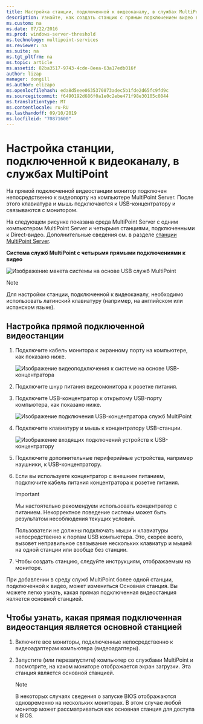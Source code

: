 ```yaml
---
title: Настройка станции, подключенной к видеоканалу, в службах MultiPoint
description: Узнайте, как создать станцию с прямым подключением видео в службах MultiPoint.
ms.custom: na
ms.date: 07/22/2016
ms.prod: windows-server-threshold
ms.technology: multipoint-services
ms.reviewer: na
ms.suite: na
ms.tgt_pltfrm: na
ms.topic: article
ms.assetid: 82ba3517-9743-4cde-8eea-63a17edb016f
author: lizap
manager: dongill
ms.author: elizapo
ms.openlocfilehash: eda8d5eee0635370873adec5b1fde2d65fc9fd9c
ms.sourcegitcommit: f6490192d686f0a1e0c2ebe471f98e30105c0844
ms.translationtype: MT
ms.contentlocale: ru-RU
ms.lasthandoff: 09/10/2019
ms.locfileid: "70871600"
---
```

# <a name="set-up-a-direct-video-connected-station-in-multipoint-services"></a>Настройка станции, подключенной к видеоканалу, в службах MultiPoint
На прямой подключенной видеостанции монитор подключен непосредственно к видеопорту на компьютере MultiPoint Server. После этого клавиатура и мышь подключаются к USB-концентратору и связываются с монитором.  
  
На следующем рисунке показана среда MultiPoint Server с одним компьютером MultiPoint Server и четырьмя станциями, подключенными к Direct-видео. Дополнительные сведения см. в разделе [станции MultiPoint Server](MultiPoint-services-Stations.md).  
  
**Система служб MultiPoint с четырьмя прямыми подключениями к видео**  
  
![Изображение макета системы на основе USB служб MultiPoint](./media/WMSMultiPointServerUSBSystemLayout.gif)  
  
> [!NOTE]  
> Для настройки станции, подключенной к видеоканалу, необходимо использовать латинский клавиатуру (например, на английском или испанском языке).  
  
## <a name="to-set-up-a-direct-video-connected-station"></a>Настройка прямой подключенной видеостанции  
  
1.  Подключите кабель монитора к экранному порту на компьютере, как показано ниже.  
  
    ![Изображение видеоподключения к системе на основе USB-концентратора](./media/WMSVideoConnection.gif) 
  
2.  Подключите шнур питания видеомонитора к розетке питания.  
  
3.  Подключите USB-концентратор к открытому USB-порту компьютера, как показано ниже.  
  
    ![Изображение подключения USB-концентратора служб MultiPoint](./media/WMSUSBHubConnection.gif)  
  
4.  Подключите клавиатуру и мышь к концентратору USB-станции.  
  
    ![Изображение входящих подключений устройств к USB-концентратору](./media/WMSUSBDeviceConnection.gif)  
  
5.  Подключите дополнительные периферийные устройства, например наушники, к USB-концентратору.  
  
6.  Если вы используете концентратор с внешним питанием, подключите кабель питания концентратора к розетке питания.  
  
    > [!IMPORTANT]  
    > Мы настоятельно рекомендуем использовать концентратор с питанием. Некорректное поведение системы может быть результатом несоблюдения текущих условий.  
    >   
    > Пользователи не должны подключать мыши и клавиатуры непосредственно к портам USB компьютера. Это, скорее всего, вызовет неправильное связывание нескольких клавиатур и мышей на одной станции или вообще без станции.  
  
7.  Чтобы создать станцию, следуйте инструкциям, отображаемым на мониторе.  
  
При добавлении в среду служб MultiPoint более одной станции, подключенной к видео, может измениться Основная станция. Вы можете легко узнать, какая прямая подключенная видеостанция является основной станцией.  
  
## <a name="to-find-out-which-direct-video-connected-station-is-the-primary-station"></a>Чтобы узнать, какая прямая подключенная видеостанция является основной станцией  
  
1.  Включите все мониторы, подключенные непосредственно к видеоадаптерам компьютера (видеоадаптеры).  
  
2.  Запустите (или перезапустите) компьютер со службами MultiPoint и посмотрите, на каком мониторе отображается экран загрузки. Эта станция является основной станцией.  
  
    > [!NOTE]  
    > В некоторых случаях сведения о запуске BIOS отображаются одновременно на нескольких мониторах. В этом случае любой монитор может рассматриваться как основная станция для доступа к BIOS.